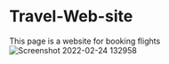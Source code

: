 # Travel-Web-site
This page is a website for booking flights
![Screenshot 2022-02-24 132958](https://user-images.githubusercontent.com/78822635/155516020-13d573d2-f41c-417d-8e15-2b06807ce87d.png)
